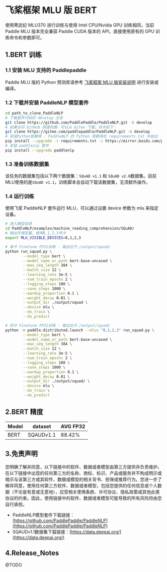 # 飞桨框架 MLU 版 BERT 

使用寒武纪 MLU370 进行训练与使用 Intel CPU/Nvidia GPU 训练相同，当前 Paddle MLU 版本完全兼容 Paddle CUDA 版本的 API，直接使用原有的 GPU 训练命令和参数即可。

## 1.BERT 训练

### 1.1 安装 MLU 支持的 Paddlepaddle

Paddle MLU 版的 Python 预测库请参考 [飞桨框架 MLU 版安装说明](../../install/paddle_install_cn.md) 进行安装或编译。


### 1.2 下载并安装 PaddleNLP 模型套件

```bash
cd path_to_clone_PaddleNLP
# 下载套件代码的 develop 分支
git clone https://github.com/PaddlePaddle/PaddleNLP.git -b develop
# 如果访问 GitHub 网速较慢，可以从 Gitee 下载，命令如下：
git clone https://gitee.com/paddlepaddle/PaddleNLP.git -b develop
# 安装Python依赖库 - PaddleNLP 的 Python 依赖库在 requirements.txt 中给出
pip install --upgrade -r requirements.txt -i https://mirror.baidu.com/pypi/simple
# 安装 paddlenlp 套件
pip install --upgrade paddlenlp
```

### 1.3 准备训练数据集
该任务的数据集包括以下两个数据集：`SQuAD v1.1` 和 `SQuAD v2.0`数据集。目前MLU使用的是`SQuAD v1.1`，训练脚本会自动下载该数据集，无须额外操作。

### 1.4 运行训练

使用飞浆 PaddleNLP 套件运行 MLU，可以通过设置 device 参数为 mlu 来指定设备。    
```bash
# 进入模型目录
cd PaddleNLP/examples/machine_reading_comprehension/SQuAD/
# 输出环境变量，使用0,1,2,3号卡
export MLU_VISIBLE_DEVICES=0,1,2,3

# 单卡 Finetune FP32训练 - 输出位于./output/squad/
python run_squad.py \
        --model_type bert \
        --model_name_or_path bert-base-uncased \
        --max_seq_length 384 \
        --batch_size 12 \
        --learning_rate 3e-5 \
        --num_train_epochs 2 \
        --logging_steps 100 \
        --save_steps 1000 \
        --warmup_proportion 0.1 \
        --weight_decay 0.01 \
        --output_dir ./output/squad \
        --device mlu \
        --do_train \
        --do_predict

# 四卡 Finetune FP32训练 - 输出位于./output/squad/
python -m paddle.distributed.launch --mlus "0,1,2,3" run_squad.py \
        --model_type bert \
        --model_name_or_path bert-base-uncased \
        --max_seq_length 384 \
        --batch_size 12 \
        --learning_rate 3e-5 \
        --num_train_epochs 2 \
        --logging_steps 100 \
        --save_steps 1000 \
        --warmup_proportion 0.1 \
        --weight_decay 0.01 \
        --output_dir ./output/squad/ \
        --device mlu \
        --do_train \
        --do_predict
```
## 2.BERT 精度
| Model | dataset |AVG FP32| 
| ------------- |------------- |------------- | 
| BERT | SQAUDv1.1 | 88.42% | 
## 3.免责声明
您明确了解并同意，以下链接中的软件、数据或者模型由第三方提供并负责维护。在以下链接中出现的任何第三方的名称、商标、标识、产品或服务并不构成明示或暗示与该第三方或其软件、数据或模型的相关背书、担保或推荐行为。您进一步了解并同意，使用任何第三方软件、数据或者模型，包括您提供的任何信息或个人数据（不论是有意或无意地），应受相关使用条款、许可协议、隐私政策或其他此类协议的约束。因此，使用链接中的软件、数据或者模型可能导致的所有风险将由您自行承担。
- PaddleNLP模型套件下载链接：[https://github.com/PaddlePaddle/PaddleNLP](https://github.com/PaddlePaddle/PaddleNLP)
- SQAUDv1.1数据集下载链接：[https://data.deepai.org/](https://data.deepai.org/)

## 4.Release_Notes
@TODO